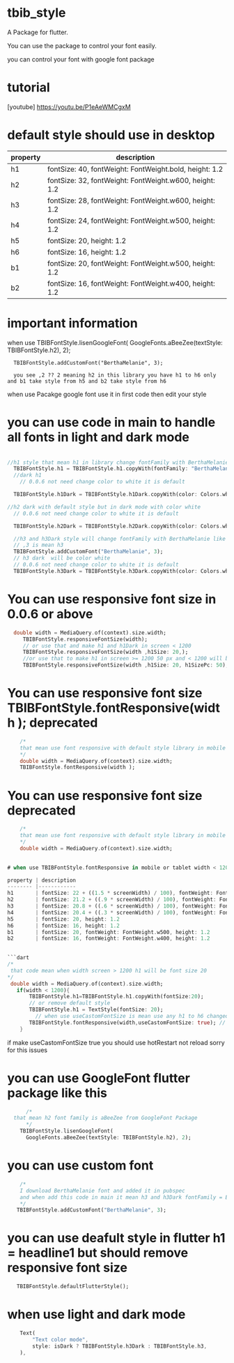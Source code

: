 # tbib_style

A Package for flutter.

You can use the package to control your font easily.

you can control your font with google font package

# tutorial
[youtube] https://youtu.be/P1eAeWMCgxM

# default style should use in desktop

property | description
-------- |------------
h1       | fontSize: 40, fontWeight: FontWeight.bold, height: 1.2
h2       | fontSize: 32, fontWeight: FontWeight.w600, height: 1.2
h3       | fontSize: 28, fontWeight: FontWeight.w600, height: 1.2
h4       | fontSize: 24, fontWeight: FontWeight.w500, height: 1.2
h5       | fontSize: 20, height: 1.2
h6       | fontSize: 16, height: 1.2
b1       | fontSize: 20, fontWeight: FontWeight.w500, height: 1.2
b2       | fontSize: 16, fontWeight: FontWeight.w400, height: 1.2



# important information

when use TBIBFontStyle.lisenGoogleFont(
      GoogleFonts.aBeeZee(textStyle: TBIBFontStyle.h2), 2);

      TBIBFontStyle.addCustomFont("BerthaMelanie", 3);
      
      you see ,2 ?? 2 meaning h2 in this library you have h1 to h6 only and b1 take style from h5 and b2 take style from h6

when use Pacakge google font use it in first code then edit your style

# you can use code in main to handle all fonts in light and dark mode

```dart
  
//h1 style that mean h1 in library change fontFamily with BerthaMelanie
  TBIBFontStyle.h1 = TBIBFontStyle.h1.copyWith(fontFamily: "BerthaMelanie");
  //dark h1
    // 0.0.6 not need change color to white it is default

  TBIBFontStyle.h1Dark = TBIBFontStyle.h1Dark.copyWith(color: Colors.white);

//h2 dark with default style but in dark mode with color white
  // 0.0.6 not need change color to white it is default

  TBIBFontStyle.h2Dark = TBIBFontStyle.h2Dark.copyWith(color: Colors.white);

  //h3 and h3Dark style will change fontFamily with BerthaMelanie like in h1
  // ,3 is mean h3
  TBIBFontStyle.addCustomFont("BerthaMelanie", 3);
  // h3 dark  will be color white 
  // 0.0.6 not need change color to white it is default
  TBIBFontStyle.h3Dark = TBIBFontStyle.h3Dark.copyWith(color: Colors.white);

```
# You can use responsive font size  in 0.0.6 or above

```dart
  double width = MediaQuery.of(context).size.width;
     TBIBFontStyle.responsiveFontSize(width);
     // or use that and make h1 and h1Dark in screen < 1200
     TBIBFontStyle.responsiveFontSize(width ,h1Size: 20,);
     //or use that to make h1 in screen >= 1200 50 px and < 1200 will be 20
     TBIBFontStyle.responsiveFontSize(width ,h1Size: 20, h1SizePc: 50);

```

# You can use responsive font size  TBIBFontStyle.fontResponsive(width ); deprecated

```dart
    /*
    that mean use font responsive with default style library in mobile 
    */
    double width = MediaQuery.of(context).size.width;
    TBIBFontStyle.fontResponsive(width );
```

# You can use responsive font size deprecated

```dart
    /*
    that mean use font responsive with default style library in mobile 
    */
    double width = MediaQuery.of(context).size.width;
   

# when use TBIBFontStyle.fontResponsive in mobile or tablet width < 1200  default

property | description
-------- |------------
h1       | fontSize: 22 + ((1.5 * screenWidth) / 100), fontWeight: FontWeight.bold, height: 1.2
h2       | fontSize: 21.2 + ((.9 * screenWidth) / 100), fontWeight: FontWeight.w600, height: 1.2
h3       | fontSize: 20.8 + ((.6 * screenWidth) / 100), fontWeight: FontWeight.w600, height: 1.2
h4       | fontSize: 20.4 + ((.3 * screenWidth) / 100), fontWeight: FontWeight.w500, height: 1.2
h5       | fontSize: 20, height: 1.2
h6       | fontSize: 16, height: 1.2
b1       | fontSize: 20, fontWeight: FontWeight.w500, height: 1.2
b2       | fontSize: 16, fontWeight: FontWeight.w400, height: 1.2

 
```dart
/*
 that code mean when width screen > 1200 h1 will be font size 20
*/
 double width = MediaQuery.of(context).size.width;
   if(width < 1200){
       TBIBFontStyle.h1=TBIBFontStyle.h1.copyWith(fontSize:20); 
       // or remove default style
       TBIBFontStyle.h1 = TextStyle(fontSize: 20);
         // when use useCastomFontSize is mean use any h1 to h6 changed
       TBIBFontStyle.fontResponsive(width,useCastomFontSize: true); // deprecated
    }
```
if make useCastomFontSize true you should use hotRestart not reload sorry for this issues

# you can use GoogleFont flutter package like this 
  
```dart
      /*
  that mean h2 font family is aBeeZee from GoogleFont Package 
      */
    TBIBFontStyle.lisenGoogleFont(
      GoogleFonts.aBeeZee(textStyle: TBIBFontStyle.h2), 2);
```

# you can use custom font 
 
```dart
    /*
    I download BerthaMelanie font and added it in pubspec 
    and when add this code in main it mean h3 and h3Dark fontFamily = BerthaMelanie
    */
   TBIBFontStyle.addCustomFont("BerthaMelanie", 3);
```

# you can use deafult style in flutter h1 = headline1 but should remove responsive font size

```dart
   TBIBFontStyle.defaultFlutterStyle();
```

# when use light and dark mode

```dart
    Text(
        "Text color mode",
        style: isDark ? TBIBFontStyle.h3Dark : TBIBFontStyle.h3,
    ),
```